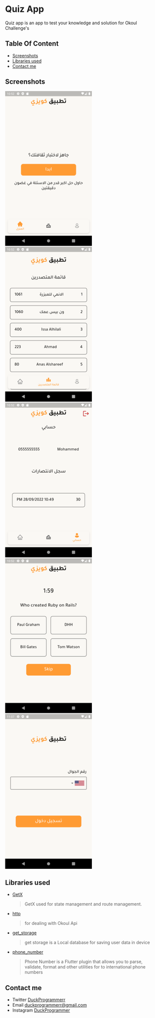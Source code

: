 # Quiz App

Quiz app is an app to test your knowledge and solution for Okoul Challenge's

## Table Of Content
  - [Screenshots](#screenshots)
  - [Libraries used](#libraries-used)
  - [Contact me](#contact-me)
  
  
## Screenshots
   <p float="left">
   <img src="https://raw.githubusercontent.com/duckprogrammerr/quiz-app/master/assets/images/s1.png?raw=true" height="500px">
   <img src="https://raw.githubusercontent.com/duckprogrammerr/quiz-app/master/assets/images/s2.png?raw=true" height="500px"> 
   <img src="https://raw.githubusercontent.com/duckprogrammerr/quiz-app/master/assets/images/s3.png?raw=true" height="500px">
   <img src="https://raw.githubusercontent.com/duckprogrammerr/quiz-app/master/assets/images/s4.png?raw=true" height="500px">
   <img src="https://raw.githubusercontent.com/duckprogrammerr/quiz-app/master/assets/images/s5.png?raw=true" height="500px">
   </p>
   
## Libraries used
   - [GetX](https://pub.dev/packages/get)
   
     > GetX used for state management and route management.
   
   - [http](https://pub.dev/packages/http)
   
     >  for dealing with Okoul Api
   
   - [get_storage](https://pub.dev/packages/get_storage)
     
     > get storage is a Local database for saving user data in device
   
   - [phone_number](https://pub.dev/packages/phone_number)
     
     > Phone Number is a Flutter plugin that allows you to parse, validate, format and other utilities for to international phone numbers

## Contact me
   - Twitter [DuckProgrammerr](https://twitter.com/DuckProgrammerr)
   - Email duckprogrammerr@gmail.com
   - Instagram [DuckProgrammer](https://instagram.com/DuckProgrammer)
   
  
